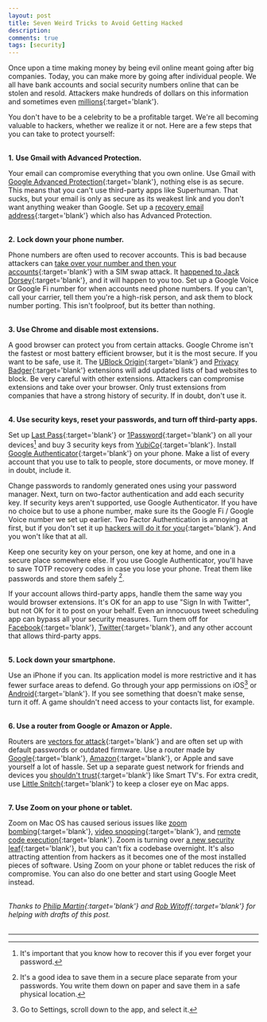 ```yaml
---
layout: post
title: Seven Weird Tricks to Avoid Getting Hacked
description: 
comments: true
tags: [security]
---
```



Once upon a time making money by being evil online meant going after big companies. Today, you can make more by going after individual people. We all have bank accounts and social security numbers online that can be stolen and resold. Attackers make hundreds of dollars on this information and sometimes even [millions](https://www.wsj.com/articles/he-thought-his-phone-was-secure-then-he-lost-24-million-to-hackers-11573221600){:target='blank'}.

You don't have to be a celebrity to be a profitable target. We're all becoming valuable to hackers, whether we realize it or not. Here are a few steps that you can take to protect yourself: <br/><br/>

**1.** **Use Gmail with Advanced Protection.**

Your email can compromise everything that you own online. Use Gmail with [Google Advanced Protection](https://landing.google.com/advancedprotection/){:target='blank'}, nothing else is as secure. This means that you can't use third-party apps like Superhuman. That sucks, but your email is only as secure as its weakest link and you don't want anything weaker than Google. Set up a [recovery email address](https://support.google.com/accounts/answer/183723){:target='blank'} which also has Advanced Protection. <br/><br/>


**2.** **Lock down your phone number.**

Phone numbers are often used to recover accounts. This is bad because attackers can [take over your number and then your accounts](https://blog.coinbase.com/on-phone-numbers-and-identity-423db8577e58){:target='blank'} with a SIM swap attack. It [happened to Jack Dorsey](https://www.cnbc.com/2019/09/06/hack-of-jack-dorseys-twitter-account-highlights-sim-swapping-threat.html){:target='blank'}, and it will happen to you too. Set up a Google Voice or Google Fi number for when accounts need phone numbers. If you can't, call your carrier, tell them you're a high-risk person, and ask them to block number porting. This isn't foolproof, but its better than nothing. <br/><br/>

**3. Use Chrome and disable most extensions.**

A good browser can protect you from certain attacks. Google Chrome isn't the fastest or most battery efficient browser, but it is the most secure. If you want to be safe, use it. The [UBlock Origin](https://chrome.google.com/webstore/detail/ublock-origin/cjpalhdlnbpafiamejdnhcphjbkeiagm?hl=en){:target='blank'} and [Privacy Badger](https://chrome.google.com/webstore/detail/privacy-badger/pkehgijcmpdhfbdbbnkijodmdjhbjlgp?hl=en-US){:target='blank'} extensions will add updated lists of bad websites to block.  Be very careful with other extensions. Attackers can compromise extensions and take over your browser. Only trust extensions from companies that have a strong history of security. If in doubt, don't use it. <br/><br/>

**4. Use security keys, reset your passwords, and turn off third-party apps.**

Set up [Last Pass](https://www.lastpass.com/){:target='blank'} or [1Password](https://1password.com/){:target='blank'} on all your devices[^1] and buy 3 security keys from [YubiCo](https://www.yubico.com/){:target='blank'}. Install [Google Authenticator](https://apps.apple.com/us/app/google-authenticator/id388497605){:target='blank'} on your phone. Make a list of every account that you use to talk to people, store documents, or move money. If in doubt, include it.

Change passwords to randomly generated ones using your password manager. Next, turn on two-factor authentication and add each security key.  If security keys aren't supported, use Google Authenticator. If you have no choice but to use a phone number, make sure its the Google Fi / Google Voice number we set up earlier.  Two Factor Authentication is annoying at first, but if you don't set it up [hackers will do it for you](https://krebsonsecurity.com/2020/06/turn-on-mfa-before-crooks-do-it-for-you/){:target='blank'}. And you won't like that at all.

Keep one security key on your person, one key at home, and one in a secure place somewhere else.  If you use Google Authenticator, you'll have to save TOTP recovery codes in case you lose your phone.  Treat them like passwords and store them safely [^2].

If your account allows third-party apps, handle them the same way you would browser extensions. It's OK for an app to use "Sign In with Twitter", but not OK for it to post on your behalf. Even an innocuous tweet scheduling app can bypass all your security measures. Turn them off for [Facebook](https://www.facebook.com/settings?tab=applications){:target='blank'}, [Twitter](https://twitter.com/settings/applications){:target='blank'}, and any other account that allows third-party apps. <br/><br/>

**5. Lock down your smartphone.**

Use an iPhone if you can. Its application model is more restrictive and it has fewer surface areas to defend. Go through your app permissions on iOS[^3] or [Android](https://support.google.com/googleplay/answer/6270602?hl=en){:target='blank'}. If you see something that doesn't make sense, turn it off. A game shouldn't need access to your contacts list, for example.<br/><br/>

**6. Use a router from Google or Amazon or Apple.**

Routers are [vectors for attack](https://krebsonsecurity.com/2015/02/spam-uses-default-passwords-to-hack-routers/){:target='blank'} and are often set up with default passwords or outdated firmware.  Use a router made by [Google](https://store.google.com/us/product/nest_wifi){:target='blank'}, [Amazon](https://www.amazon.com/Introducing-eero-mesh-WiFi-system-3-pack-/dp/B07WMLPSRL){:target='blank'}, or Apple and save yourself a lot of hassle. Set up a separate guest network for friends and devices you [shouldn't trust](https://www.ftc.gov/news-events/blogs/business-blog/2017/02/what-vizio-was-doing-behind-tv-screen){:target='blank'} like Smart TV's. For extra credit, use [Little Snitch](https://obdev.at/products/littlesnitch/index.html){:target='blank'} to keep a closer eye on Mac apps. <br/><br/>

**7. Use Zoom on your phone or tablet.**

Zoom on Mac OS has caused serious issues like [zoom bombing](https://krebsonsecurity.com/2020/04/war-dialing-tool-exposes-zooms-password-problems/){:target='blank'}, [video snooping](https://cve.mitre.org/cgi-bin/cvename.cgi?name=CVE-2019-13450){:target='blank'}, and [remote code execution](https://medium.com/bugbountywriteup/zoom-zero-day-4-million-webcams-maybe-an-rce-just-get-them-to-visit-your-website-ac75c83f4ef5){:target='blank'}. Zoom is turning over [a new security leaf](https://blog.zoom.us/ceo-report-90-days-done-whats-next-for-zoom/){:target='blank'}, but you can't fix a codebase overnight. It's also attracting  attention from hackers as it becomes one of the most installed pieces of software. Using Zoom on your phone or tablet reduces the risk of compromise. You can also do one better and start using Google Meet instead. <br/><br/>

*Thanks to [Philip Martin](https://twitter.com/SecurityGuyPhil){:target='blank'} and [Rob Witoff](https://twitter.com/rwitoff){:target='blank'} for helping with drafts of this post.*
<br/><br/>

-----

[^1]: It's important that you know how to recover this if you ever forget your password.
[^2]: It's a good idea to save them in a secure place separate from your passwords. You write them down on paper and save them in a safe physical location.
[^3]: Go to Settings, scroll down to the app, and select it.
